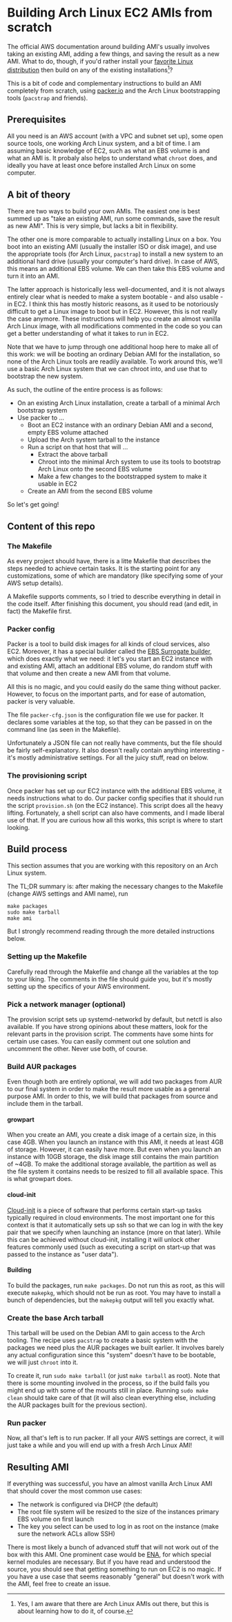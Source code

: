 # Building Arch Linux EC2 AMIs from scratch

The official AWS documentation around building AMI's usually involves taking an
existing AMI, adding a few things, and saving the result as a new AMI. What to
do, though, if you'd rather install your [favorite Linux
distribution](https://archlinux.org) then build on any of the existing
installations[^1]?

This is a bit of code and complementary instructions to build an AMI completely
from scratch, using [packer.io](https://packer.io) and the Arch Linux
bootstrapping tools (`pacstrap` and friends).

## Prerequisites

All you need is an AWS account (with a VPC and subnet set up), some open source
tools, one working Arch Linux system, and a bit of time. I am assuming basic
knowledge of EC2, such as what an EBS volume is and what an AMI is. It probaly
also helps to understand what `chroot` does, and ideally you have at least once
before installed Arch Linux on some computer.

## A bit of theory

There are two ways to build your own AMIs. The easiest one is best summed up as
"take an existing AMI, run some commands, save the result as new AMI". This is
very simple, but lacks a bit in flexibility.

The other one is more comparable to actually installing Linux on a box. You
boot into an existing AMI (usually the installer ISO or disk image), and use
the appropriate tools (for Arch Linux, `pacstrap`) to install a new system to
an additional hard drive (usually your computer's hard drive). In case of AWS,
this means an additional EBS volume. We can then take this EBS volume and turn
it into an AMI.

The latter approach is historically less well-documented, and it is not always
entirely clear what is needed to make a system bootable - and also usable - in
EC2. I think this has mostly historic reasons, as it used to be notoriously
difficult to get a Linux image to boot but in EC2. However, this is not really
the case anymore. These instructions will help you create an almost vanilla
Arch Linux image, with all modifications commented in the code so you can get a
better understanding of what it takes to run in EC2.

Note that we have to jump through one additional hoop here to make all of this
work: we will be booting an ordinary Debian AMI for the installation, so none
of the Arch Linux tools are readily available. To work around this, we'll use a
basic Arch Linux system that we can chroot into, and use that to bootstrap the
new system.

As such, the outline of the entire process is as follows:

 - On an existing Arch Linux installation, create a tarball of a minimal Arch bootstrap system
 - Use packer to ...
   - Boot an EC2 instance with an ordinary Debian AMI and a second, empty EBS volume attached
   - Upload the Arch system tarball to the instance
   - Run a script on that host that will ...
     - Extract the above tarball
     - Chroot into the minimal Arch system to use its tools to bootstrap Arch Linux onto the second EBS volume
     - Make a few changes to the bootstrapped system to make it usable in EC2
   - Create an AMI from the second EBS volume

So let's get going!

## Content of this repo

### The Makefile

As every project should have, there is a litte Makefile that describes the
steps needed to achieve certain tasks. It is the starting point for any
customizations, some of which are mandatory (like specifying some of your AWS
setup details).

A Makefile supports comments, so I tried to describe everything in detail in
the code itself. After finishing this document, you should read (and edit, in
fact) the Makefile first.

### Packer config

Packer is a tool to build disk images for all kinds of cloud services, also
EC2. Moreover, it has a special builder called the [EBS Surrogate
builder](https://www.packer.io/docs/builders/amazon-ebssurrogate.html), which
does exactly what we need: it let's you start an EC2 instance with and existing
AMI, attach an additional EBS volume, do random stuff with that volume and then
create a new AMI from that volume.

All this is no magic, and you could easily do the same thing without packer.
However, to focus on the important parts, and for ease of automation, packer is
very valuable.

The file `packer-cfg.json` is the configuration file we use for packer. It
declares some variables at the top, so that they can be passed in on the
command line (as seen in the Makefile).

Unfortunately a JSON file can not really have comments, but the file should be
fairly self-explanatory. It also doesn't really contain anything interesting -
it's mostly administrative settings. For all the juicy stuff, read on below.

### The provisioning script

Once packer has set up our EC2 instance with the additional EBS volume, it
needs instructions what to do. Our packer config specifies that it should run
the script `provision.sh` (on the EC2 instance). This script does all the heavy
lifting.  Fortunately, a shell script can also have comments, and I made
liberal use of that. If you are curious how all this works, this script is
where to start looking.

## Build process

This section assumes that you are working with this repository on an Arch Linux
system.

The TL;DR summary is: after making the necessary changes to the Makefile
(change AWS settings and AMI name), run

    make packages
    sudo make tarball
    make ami

But I strongly recommend reading through the more detailed instructions below.

### Setting up the Makefile

Carefully read through the Makefile and change all the variables at the top to
your liking. The comments in the file should guide you, but it's mostly setting
up the specifics of your AWS environment. 

### Pick a network manager (optional)

The provision script sets up systemd-networkd by default, but netctl is also
available. If you have strong opinions about these matters, look for the
relevant parts in the provision script. The comments have some hints for
certain use cases. You can easily comment out one solution and uncomment the
other. Never use both, of course.

###  Build AUR packages

Even though both are entirely optional, we will add two packages from AUR to
our final system in order to make the result more usable as a general purpose
AMI. In order to this, we will build that packages from source and include them
in the tarball.

#### growpart

When you create an AMI, you create a disk image of a certain size, in this case
4GB. When you launch an instance with this AMI, it needs at least 4GB of
storage. However, it can easily have more. But even when you launch an instance
with 10GB storage, the disk image still contains the main partition of ~4GB.
To make the additional storage available, the partition as well as the file
system it contains needs to be resized to fill all available space. This is
what growpart does.

#### cloud-init

[Cloud-init](https://cloud-init.io) is a piece of software that performs
certain start-up tasks typically required in cloud environments. The most
important one for this context is that it automatically sets up ssh so that we
can log in with the key pair that we specify when launching an instance (more
on that later). While this can be achieved without cloud-init, installing it
will unlock other features commonly used (such as executing a script on
start-up that was passed to the instance as "user data").

#### Building

To build the packages, run `make packages`. Do not run this as root, as this
will execute `makepkg`, which should not be run as root. You may have to
install a bunch of dependencies, but the `makepkg` output will tell you exactly
what.

### Create the base Arch tarball

This tarball will be used on the Debian AMI to gain access to the Arch tooling.
The recipe uses `pacstrap` to create a basic system with the packages we need
plus the AUR packages we built earlier. It involves barely any actual
configuration since this "system" doesn't have to be bootable, we will just
`chroot` into it.

To create it, run `sudo make tarball` (or just `make tarball` as root). Note
that there is some mounting involved in the process, so if the build fails you
might end up with some of the mounts still in place. Running `sudo make clean`
should take care of that (it will also clean everything else, including the AUR
packages built for the previous section).

### Run packer

Now, all that's left is to run packer. If all your AWS settings are correct, it
will just take a while and you will end up with a fresh Arch Linux AMI!

## Resulting AMI

If everything was successful, you have an almost vanilla Arch Linux AMI that
should cover the most common use cases:

 * The network is configured via DHCP (the default)
 * The root file system will be resized to the size of the instances primary
   EBS volume on first launch
 * The key you select can be used to log in as root on the instance (make sure
   the network ACLs allow SSH)

There is most likely a bunch of advanced stuff that will not work out of the
box with this AMI. One prominent case would be
[ENA](https://docs.aws.amazon.com/AWSEC2/latest/UserGuide/enhanced-networking-ena.html),
for which special kernel modules are necessary. But if you have read and
understood the source, you should see that getting something to run on EC2 is
no magic. If you have a use case that seems reasonably "general" but doesn't
work with the AMI, feel free to create an issue.

[^1]: Yes, I am aware that there are Arch Linux AMIs out there, but this is about
      learning how to do it, of course.


